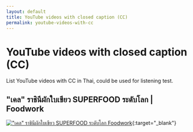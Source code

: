 ```yaml
---
layout: default
title: YouTube videos with closed caption (CC)
permalink: youtube-videos-with-cc
---
```


# YouTube videos with closed caption (CC)

List YouTube videos with CC in Thai, could be used for listening test.

## "เคล" ราชินีผักใบเขียว SUPERFOOD ระดับโลก | Foodwork

[!["เคล" ราชินีผักใบเขียว SUPERFOOD ระดับโลก Foodwork](https://img.youtube.com/vi/ko-Ac79-cqU/0.jpg)](https://youtu.be/ko-Ac79-cqU){:target="_blank"}
